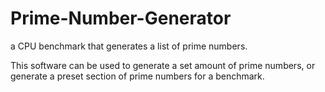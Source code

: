 # Prime-Number-Generator
a CPU benchmark that generates a list of prime numbers.

This software can be used to generate a set amount of prime numbers, or generate a preset section of prime numbers for a benchmark.
